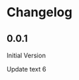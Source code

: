 # Changelog

<!-- <START NEW CHANGELOG ENTRY> -->

## 0.0.1

Initial Version

Update text 6

<!-- <END NEW CHANGELOG ENTRY> -->
